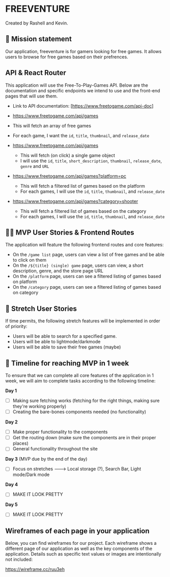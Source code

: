 # FREEVENTURE

Created by Rashell and Kevin.

## 🚀 Mission statement

Our application, freeventure is for gamers looking for free games. It allows users to browse for free games based on their prefrences.

## API & React Router

This application will use the Free-To-Play-Games API. Below are the documentation and specific endpoints we intend to use and the front-end pages that will use them.

- Link to API documentation: [https://www.freetogame.com/api-doc]

-  https://www.freetogame.com/api/games
  - This will fetch an array of free games
  - For each game, I want the `id`, `title`, `thumbnail`, and `release_date`
- https://www.freetogame.com/api/games
  - This will fetch (on click) a single game object
  - I will use the `id`, `title`, `short_description`, `thumbnail`, `release_date`, `genre` and `URL`
- https://www.freetogame.com/api/games?platform=pc
  - This will fetch a filtered list of games based on the platform
  - For each games, I will use the `id`, `title`, `thumbnail`, and `release_date`
- https://www.freetogame.com/api/games?category=shooter
  - This will fetch a filtered list of games based on the category
  - For each games, I will use the `id`, `title`, `thumbnail`, and `release_date`

## 👩‍💻 MVP User Stories & Frontend Routes

The application will feature the following frontend routes and core features:

* On the `/game list` page, users can view a list of free games and be able to click on them
* On the `/${title} (single) game` page, users can view, a short description, genre, and the store page URL 
* On the `/platform` page, users can see a filtered listing of games based on platform
* On the `/category` page, users can see a filtered listing of games based on category

## 🤔 Stretch User Stories

If time permits, the following stretch features will be implemented in order of priority:

* Users will be able to search for a specified game. 
* Users will be able to lightmode/darkmode
* Users will be able to save their free games (maybe)

## 📆 Timeline for reaching MVP in 1 week

To ensure that we can complete all core features of the application in 1 week, we will aim to complete tasks according to the following timeline:

**Day 1**
- [ ] Making sure fetching works (fetching for the right things, making sure they're working properly) 
- [ ] Creating the bare-bones components needed (no functionality) 

**Day 2**
- [ ] Make proper functionality to the components 
- [ ] Get the routing down (make sure the components are in their proper places)
- [ ] General functionality throughout the site

**Day 3** (MVP due by the end of the day)
- [ ] Focus on stretches ---> Local storage (?), Search Bar, Light mode/Dark mode

**Day 4**
- [ ] MAKE IT LOOK PRETTY

**Day 5**
- [ ] MAKE IT LOOK PRETTY

## Wireframes of each page in your application

Below, you can find wireframes for our project. Each wireframe shows a different page of our application as well as the key components of the application. Details such as specific text values or images are intentionally not included:

https://wireframe.cc/ruu3eh

